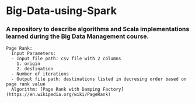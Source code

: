 # Big-Data-using-Spark

### A repository to describe algorithms and Scala implementations learned during the Big Data Management course.

```
Page Rank: 
  Input Parameters:
  - Input file path: csv file with 2 columns
    1. origin
    2. destination
  - Number of iterations
  - Output file path: destinations listed in decresing order based on page rank value
  Algorithm: [Page Rank with Damping Factory](https://en.wikipedia.org/wiki/PageRank)
```
